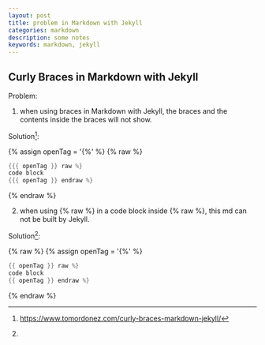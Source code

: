 ```yaml
---
layout: post
title: problem in Markdown with Jekyll
categories: markdown
description: some notes
keywords: markdown, jekyll
---
```


## Curly Braces in Markdown with Jekyll

Problem:

1. when using braces in Markdown with Jekyll, the braces and the contents inside the braces will not show.

Solution[^1]:


{% assign openTag = '{%' %}
{% raw %}

```cpp
{{{ openTag }} raw %} 
code block
{{{ openTag }} endraw %}
```

{% endraw %}

2. when using {% raw %} in a code block inside {% raw %}, this md can not be built by Jekyll.

Solution[^2]:

{% raw %}
{% assign openTag = '{%' %}

```cpp
{{ openTag }} raw %} 
code block
{{ openTag }} endraw %}
```

{% endraw %}

[^1]:<https://www.tomordonez.com/curly-braces-markdown-jekyll/>
[^2]: